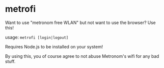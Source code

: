 # metrofi

Want to use "metronom free WLAN" but not want to use the browser?
Use this!

usage: `metrofi [login|logout]`

Requires Node.js to be installed on your system!

By using this, you of course agree to not abuse Metronom's wifi for any bad stuff.
